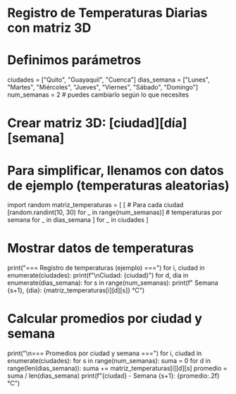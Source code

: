 # Registro de Temperaturas Diarias con matriz 3D

# Definimos parámetros
ciudades = ["Quito", "Guayaquil", "Cuenca"]
dias_semana = ["Lunes", "Martes", "Miércoles", "Jueves", "Viernes", "Sábado", "Domingo"]
num_semanas = 2  # puedes cambiarlo según lo que necesites

# Crear matriz 3D: [ciudad][día][semana]
# Para simplificar, llenamos con datos de ejemplo (temperaturas aleatorias)
import random
matriz_temperaturas = [
    [  # Para cada ciudad
        [random.randint(10, 30) for _ in range(num_semanas)]  # temperaturas por semana
        for _ in dias_semana
    ]
    for _ in ciudades
]

# Mostrar datos de temperaturas
print("=== Registro de temperaturas (ejemplo) ===")
for i, ciudad in enumerate(ciudades):
    print(f"\nCiudad: {ciudad}")
    for d, dia in enumerate(dias_semana):
        for s in range(num_semanas):
            print(f"  Semana {s+1}, {dia}: {matriz_temperaturas[i][d][s]} °C")

# Calcular promedios por ciudad y semana
print("\n=== Promedios por ciudad y semana ===")
for i, ciudad in enumerate(ciudades):
    for s in range(num_semanas):
        suma = 0
        for d in range(len(dias_semana)):
            suma += matriz_temperaturas[i][d][s]
        promedio = suma / len(dias_semana)
        print(f"{ciudad} - Semana {s+1}: {promedio:.2f} °C")
